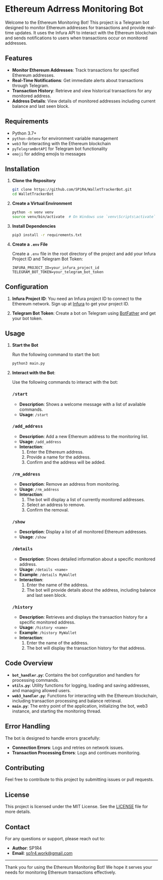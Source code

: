 # Ethereum Adrress Monitoring Bot

Welcome to the Ethereum Monitoring Bot! This project is a Telegram bot designed to monitor Ethereum addresses for transactions and provide real-time updates. It uses the Infura API to interact with the Ethereum blockchain and sends notifications to users when transactions occur on monitored addresses.

## Features

- **Monitor Ethereum Addresses**: Track transactions for specified Ethereum addresses.
- **Real-Time Notifications**: Get immediate alerts about transactions through Telegram.
- **Transaction History**: Retrieve and view historical transactions for any monitored address.
- **Address Details**: View details of monitored addresses including current balance and last seen block.

## Requirements

- Python 3.7+
- `python-dotenv` for environment variable management
- `web3` for interacting with the Ethereum blockchain
- `pyTelegramBotAPI` for Telegram bot functionality
- `emoji` for adding emojis to messages

## Installation

1. **Clone the Repository**

    ```bash
    git clone https://github.com/SP1R4/WalletTrackerBot.git
    cd WalletTrackerBot
    ```

2. **Create a Virtual Environment**

    ```bash
    python -m venv venv
    source venv/bin/activate  # On Windows use `venv\Scripts\activate`
    ```

3. **Install Dependencies**

    ```bash
    pip3 install -r requirements.txt
    ```

4. **Create a `.env` File**

    Create a `.env` file in the root directory of the project and add your Infura Project ID and Telegram Bot Token:

    ```dotenv
    INFURA_PROJECT_ID=your_infura_project_id
    TELEGRAM_BOT_TOKEN=your_telegram_bot_token
    ```

## Configuration

1. **Infura Project ID**: You need an Infura project ID to connect to the Ethereum network. Sign up at [Infura](https://infura.io/) to get your project ID.

2. **Telegram Bot Token**: Create a bot on Telegram using [BotFather](https://core.telegram.org/bots#botfather) and get your bot token.

## Usage

1. **Start the Bot**

    Run the following command to start the bot:

    ```bash
    python3 main.py
    ```

2. **Interact with the Bot**:

    Use the following commands to interact with the bot:

    ### `/start`

    - **Description**: Shows a welcome message with a list of available commands.
    - **Usage**: `/start`

    ### `/add_address`

    - **Description**: Add a new Ethereum address to the monitoring list.
    - **Usage**: `/add_address`
    - **Interaction**: 
      1. Enter the Ethereum address.
      2. Provide a name for the address.
      3. Confirm and the address will be added.

    ### `/rm_address`

    - **Description**: Remove an address from monitoring.
    - **Usage**: `/rm_address`
    - **Interaction**: 
      1. The bot will display a list of currently monitored addresses.
      2. Select an address to remove.
      3. Confirm the removal.

    ### `/show`

    - **Description**: Display a list of all monitored Ethereum addresses.
    - **Usage**: `/show`

    ### `/details`

    - **Description**: Shows detailed information about a specific monitored address.
    - **Usage**: `/details <name>`
    - **Example**: `/details MyWallet`
    - **Interaction**:
      1. Enter the name of the address.
      2. The bot will provide details about the address, including balance and last seen block.

    ### `/history`

    - **Description**: Retrieves and displays the transaction history for a specific monitored address.
    - **Usage**: `/history <name>`
    - **Example**: `/history MyWallet`
    - **Interaction**:
      1. Enter the name of the address.
      2. The bot will display the transaction history for that address.

## Code Overview

- **`bot_handler.py`**: Contains the bot configuration and handlers for processing commands.
- **`utils.py`**: Utility functions for logging, loading and saving addresses, and managing allowed users.
- **`web3_handler.py`**: Functions for interacting with the Ethereum blockchain, including transaction processing and balance retrieval.
- **`main.py`**: The entry point of the application, initializing the bot, web3 instance, and starting the monitoring thread.

## Error Handling

The bot is designed to handle errors gracefully:
- **Connection Errors**: Logs and retries on network issues.
- **Transaction Processing Errors**: Logs and continues monitoring.

## Contributing

Feel free to contribute to this project by submitting issues or pull requests. 

## License

This project is licensed under the MIT License. See the [LICENSE](LICENSE) file for more details.

## Contact

For any questions or support, please reach out to:

- **Author**: SP1R4
- **Email**: sp1r4.work@gmail.com

---

Thank you for using the Ethereum Monitoring Bot! We hope it serves your needs for monitoring Ethereum transactions effectively.
